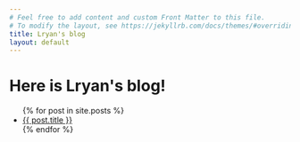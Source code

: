 ```yaml
---
# Feel free to add content and custom Front Matter to this file.
# To modify the layout, see https://jekyllrb.com/docs/themes/#overriding-theme-defaults
title: Lryan's blog
layout: default
---
```

# Here is Lryan's blog!

<ul>
  {% for post in site.posts %}
    <li>
      <a href="{{ post.url }}">{{ post.title }}</a>
    </li>
  {% endfor %}
</ul>
